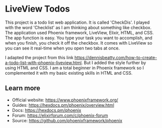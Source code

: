 # LiveView Todos

This project is a todo list web application. It is called 'CheckDis'. I played with the word 'Checklist' as I am thinking about something like checkbox. The application used Phoenix framework, LiveView, Elixir, HTML, and CSS. The app function is easy. You type your task you want to accomplish, and when you finish, you check it off the checkbox. It comes with LiveView so you can see it real-time when you open two tabs at once.

I adapted the project from this link https://dennisbeatty.com/how-to-create-a-todo-list-with-phoenix-liveview.html. But I added the style further by using HTML and CSS. I am a total beginner in Phoenix framework so I complemented it with my basic existing skills in HTML and CSS.

## Learn more
  * Official website: https://www.phoenixframework.org/
  * Guides: https://hexdocs.pm/phoenix/overview.html
  * Docs: https://hexdocs.pm/phoenix
  * Forum: https://elixirforum.com/c/phoenix-forum
  * Source: https://github.com/phoenixframework/phoenix
